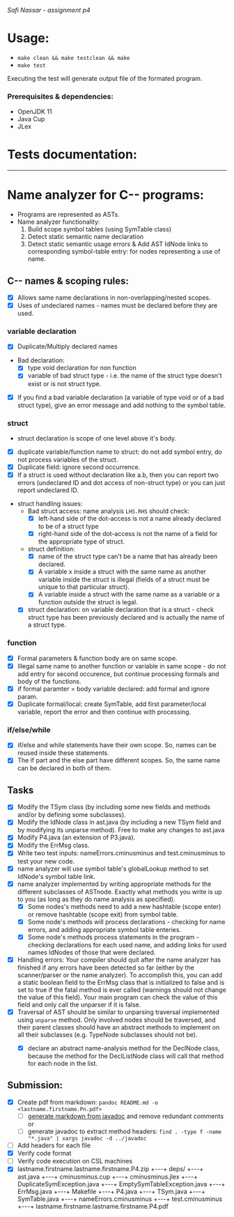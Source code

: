 _Safi Nassar - assignment p4_

# Usage:

-   `make clean && make testclean && make`
-   `make test`

Executing the test will generate output file of the formated program.

### Prerequisites & dependencies:

-   OpenJDK 11
-   Java Cup
-   JLex

# Tests documentation:


---

# Name analyzer for C-- programs:
- Programs are represented as ASTs. 
- Name analyzer functionality: 
  1. Build scope symbol tables (using SymTable class)
  2. Detect static semantic name declaration
  3. Detect static semantic usage errors & Add AST IdNode links to corresponding symbol-table entry: for nodes representing a use of name.

## C-- names & scoping rules: 
  - [x] Allows same name declarations in non-overlapping/nested scopes.
  - [x] Uses of undeclared names - names must be declared before they are used.

### variable declaration
  - [x] Duplicate/Multiply declared names
  - Bad declaration: 
    - [x] type void declaration for non function
    - [x] variable of bad struct type - i.e. the name of the struct type doesn't exist or is not struct type.
  - [x] If you find a bad variable declaration (a variable of type void or of a bad struct type), give an error message and add nothing to the symbol table.

### struct
- struct declaration is scope of one level above it's body.
- [x] duplicate variable/function name to struct: do not add symbol entry, do not process variables of the struct.
- [x] Duplicate field: ignore second occurrence. 
- [x] If a struct is used without declaration like a.b, then you can report two errors (undeclared ID and dot access of non-struct type) or you can just report undeclared ID.
- struct handling issues: 
  - Bad struct access: name analysis `LHS.RHS` should check:
    - [x] left-hand side of the dot-access is not a name already declared to be of a struct type
    - [x] right-hand side of the dot-access is not the name of a field for the appropriate type of struct. 
  - struct definition: 
    - [x] name of the struct type can't be a name that has already been declared.
    - [x] A variable x inside a struct with the same name as another variable inside the struct is illegal (fields of a struct must be unique to that particular struct). 
    - [x] A variable inside a struct with the same name as a variable or a function outside the struct is legal. 
  - [x] struct declaration: on variable declaration that is a struct - check struct type has been previously declared and is actually the name of a struct type.

### function
- [x] Formal parameters & function body are on same scope.
- [x] Illegal same name to another function or variable in same scope - do not add entry for second occurence, but continue processing formals and body of the functions.
- [x] if formal paramter = body variable declared: add formal and ignore param. 
- [x] Duplicate formal/local: create SymTable, add first parameter/local variable, report the error and then continue with processing.

### if/else/while
- [x] if/else and while statements have their own scope. So, names can be reused inside these statements.
- [x] The if part and the else part have different scopes. So, the same name can be declared in both of them.

## Tasks
- [x] Modify the TSym class (by including some new fields and methods and/or by defining some subclasses).
- [x] Modify the IdNode class in ast.java (by including a new TSym field and by modifying its unparse method). Free to make any changes to ast.java
- [x] Modify P4.java (an extension of P3.java).
- [x] Modify the ErrMsg class.
- [x] Write two test inputs: nameErrors.cminusminus and test.cminusminus to test your new code.
- [x] name analyzer will use symbol table's globalLookup method to set IdNode's symbol table link.
- [x] name analyzer implemented by writing appropriate methods for the different subclasses of ASTnode. Exactly what methods you write is up to you (as long as they do name analysis as specified).
  - [x] Some nodes's methods need to add a new hashtable (scope enter) or remove hashtable (scope exit) from symbol table.
  - [x] Some node's methods will process declarations - checking for name errors, and adding appropriate symbol table enteries.
  - [x] Some node's methods process statements in the program - checking declarations for each used name, and adding links for used names IdNodes of those that were declared.
- [x] Handling errors: Your compiler should quit after the name analyzer has finished if any errors have been detected so far (either by the scanner/parser or the name analyzer). To accomplish this, you can add a static boolean field to the ErrMsg class that is initialized to false and is set to true if the fatal method is ever called (warnings should not change the value of this field). Your main program can check the value of this field and only call the unparser if it is false.
- [x] Traversal of AST should be similar to unparsing traversal implemented using `unparse` method. Only involved nodes should be traversed, and their parent classes should have an abstract methods to implement on all their subclasses (e.g. TypeNode subclasses should not be).
  - [x] declare an abstract name-analysis method for the DeclNode class, because the method for the DeclListNode class will call that method for each node in the list.



## Submission:
  - [x] Create pdf from markdown: `pandoc README.md -o <lastname.firstname.Pn.pdf>`
      - [ ] [generate markdown from javadoc](https://delight-im.github.io/Javadoc-to-Markdown) and remove redundant comments
        or
      - [ ] generate javadoc to extract method headers: `find . -type f -name "*.java" | xargs javadoc -d ../javadoc`
  - [ ] Add headers for each file
  - [x] Verify code format
  - [ ] Verify code execution on CSL machines
- [x] lastname.firstname.lastname.firstname.P4.zip
+---+ deps/
+---+ ast.java
+---+ cminusminus.cup
+---+ cminusminus.jlex
+---+ DuplicateSymException.java
+---+ EmptySymTableException.java
+---+ ErrMsg.java
+---+ Makefile
+---+ P4.java
+---+ TSym.java
+---+ SymTable.java
+---+ nameErrors.cminusminus
+---+ test.cminusminus
+---+ lastname.firstname.lastname.firstname.P4.pdf
